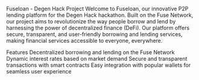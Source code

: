 Fuseloan - Degen Hack Project
Welcome to Fuseloan, our innovative P2P lending platform for the Degen Hack hackathon. Built on the Fuse Network, our project aims to revolutionize the way people borrow and lend by harnessing the power of decentralized finance (DeFi). Our platform offers secure, transparent, and user-friendly borrowing and lending services, making financial services accessible to everyone, everywhere.

Features
Decentralized borrowing and lending on the Fuse Network
Dynamic interest rates based on market demand
Secure and transparent transactions with smart contracts
Easy integration with popular wallets for seamless user experience
